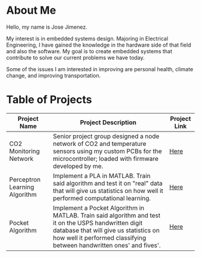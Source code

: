 # About Me

Hello, my name is Jose Jimenez.

My interest is in embedded systems design. Majoring in Electrical Engineering, I have gained the knowledge in 
the hardware side of that field and also the software. My goal is to create embedded systems that 
contribute to solve our current problems we have today.

Some of the issues I am interested in improving are personal health, climate change, and improving transportation.

# Table of Projects

| Project Name | Project Description | Project Link |
| ----------- | ----------- | ----------- |
| CO2 Monitoring Network | Senior project group designed a node network of CO2 and temperature sensors using my custom PCBs for the microcontroller; loaded with firmware developed by me. | [Here](https://github.com/JoseJimenez98/CO2_Monitoring_Network) |
| Perceptron Learning Algorithm | Implement a PLA in MATLAB. Train said algorithm and test it on "real" data that will give us statistics on how well it performed computational learning. | [Here](https://github.com/JoseJimenez98/computational_intelligence/tree/main/Perceptron%20Learning%20Algorithm) |
| Pocket Algorithm | Implement a Pocket Algorithm in MATLAB. Train said algorithm and test it on the USPS handwritten digit database that will give us statistics on how well it performed classifying between handwritten ones' and fives'. | [Here](https://github.com/JoseJimenez98/computational_intelligence/tree/main/Pocket%20Algorithm) |

